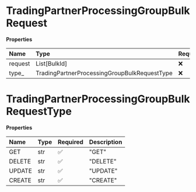 # TradingPartnerProcessingGroupBulkRequest

**Properties**

| Name    | Type                                         | Required | Description |
| :------ | :------------------------------------------- | :------- | :---------- |
| request | List[BulkId]                                 | ❌       |             |
| type\_  | TradingPartnerProcessingGroupBulkRequestType | ❌       |             |

# TradingPartnerProcessingGroupBulkRequestType

**Properties**

| Name   | Type | Required | Description |
| :----- | :--- | :------- | :---------- |
| GET    | str  | ✅       | "GET"       |
| DELETE | str  | ✅       | "DELETE"    |
| UPDATE | str  | ✅       | "UPDATE"    |
| CREATE | str  | ✅       | "CREATE"    |

